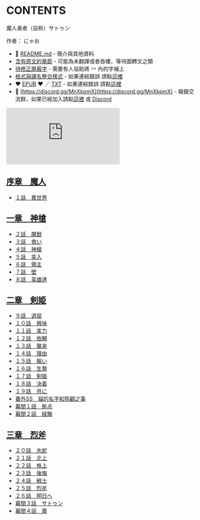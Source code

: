 # CONTENTS

魔人勇者（自称）サトゥン  

作者： にゃお  



- :closed_book: [README.md](README.md) - 簡介與其他資料
- [含有原文的章節](ja.md) - 可能為未翻譯或者吞樓，等待圖轉文之類
- [待修正屏蔽字](%E5%BE%85%E4%BF%AE%E6%AD%A3%E5%B1%8F%E8%94%BD%E5%AD%97.md) - 需要有人協助將 `**` 內的字補上
- [格式與譯名整合樣式](https://github.com/bluelovers/node-novel/blob/master/lib/locales/%E9%AD%94%E4%BA%BA%E5%8B%87%E8%80%85%EF%BC%88%E8%87%AA%E7%A7%B0%EF%BC%89%E3%82%B5%E3%83%88%E3%82%A5%E3%83%B3.ts) - 如果連結錯誤 請點[這裡](https://github.com/bluelovers/node-novel/blob/master/lib/locales/)
-  :heart: [EPUB](https://gitlab.com/demonovel/epub-txt/blob/master/syosetu/%E9%AD%94%E4%BA%BA%E5%8B%87%E8%80%85%EF%BC%88%E8%87%AA%E7%A7%B0%EF%BC%89%E3%82%B5%E3%83%88%E3%82%A5%E3%83%B3.epub) :heart:  ／ [TXT](https://gitlab.com/demonovel/epub-txt/blob/master/syosetu/out/%E9%AD%94%E4%BA%BA%E5%8B%87%E8%80%85%EF%BC%88%E8%87%AA%E7%A7%B0%EF%BC%89%E3%82%B5%E3%83%88%E3%82%A5%E3%83%B3.out.txt) - 如果連結錯誤 請點[這裡](https://gitlab.com/demonovel/epub-txt/blob/master/syosetu/)
- :mega: [https://discord.gg/MnXkpmX](https://discord.gg/MnXkpmX) - 報錯交流群，如果已經加入請點[這裡](https://discordapp.com/channels/467794087769014273/467794088285175809) 或 [Discord](https://discordapp.com/channels/@me)


![導航目錄](https://chart.apis.google.com/chart?cht=qr&chs=150x150&chl=https://gitlab.com/novel-group/txt-source/blob/master/syosetu_out/魔人勇者（自称）サトゥン/導航目錄.md "導航目錄")




## [序章　魔人](00000_%E5%BA%8F%E7%AB%A0%E3%80%80%E9%AD%94%E4%BA%BA)

- [１話　異世界](00000_%E5%BA%8F%E7%AB%A0%E3%80%80%E9%AD%94%E4%BA%BA/00010_%EF%BC%91%E8%A9%B1%E3%80%80%E7%95%B0%E4%B8%96%E7%95%8C.txt)


## [一章　神槍](00010_%E4%B8%80%E7%AB%A0%E3%80%80%E7%A5%9E%E6%A7%8D)

- [２話　魔獣](00010_%E4%B8%80%E7%AB%A0%E3%80%80%E7%A5%9E%E6%A7%8D/00010_%EF%BC%92%E8%A9%B1%E3%80%80%E9%AD%94%E7%8D%A3.txt)
- [３話　救い](00010_%E4%B8%80%E7%AB%A0%E3%80%80%E7%A5%9E%E6%A7%8D/00020_%EF%BC%93%E8%A9%B1%E3%80%80%E6%95%91%E3%81%84.txt)
- [４話　神槍](00010_%E4%B8%80%E7%AB%A0%E3%80%80%E7%A5%9E%E6%A7%8D/00030_%EF%BC%94%E8%A9%B1%E3%80%80%E7%A5%9E%E6%A7%8D.txt)
- [５話　突入](00010_%E4%B8%80%E7%AB%A0%E3%80%80%E7%A5%9E%E6%A7%8D/00040_%EF%BC%95%E8%A9%B1%E3%80%80%E7%AA%81%E5%85%A5.txt)
- [６話　領主](00010_%E4%B8%80%E7%AB%A0%E3%80%80%E7%A5%9E%E6%A7%8D/00050_%EF%BC%96%E8%A9%B1%E3%80%80%E9%A0%98%E4%B8%BB.txt)
- [７話　壁](00010_%E4%B8%80%E7%AB%A0%E3%80%80%E7%A5%9E%E6%A7%8D/00060_%EF%BC%97%E8%A9%B1%E3%80%80%E5%A3%81.txt)
- [８話　英雄達](00010_%E4%B8%80%E7%AB%A0%E3%80%80%E7%A5%9E%E6%A7%8D/00070_%EF%BC%98%E8%A9%B1%E3%80%80%E8%8B%B1%E9%9B%84%E9%81%94.txt)


## [二章　剣姫](00020_%E4%BA%8C%E7%AB%A0%E3%80%80%E5%89%A3%E5%A7%AB)

- [９話　退屈](00020_%E4%BA%8C%E7%AB%A0%E3%80%80%E5%89%A3%E5%A7%AB/00010_%EF%BC%99%E8%A9%B1%E3%80%80%E9%80%80%E5%B1%88.txt)
- [１０話　興味](00020_%E4%BA%8C%E7%AB%A0%E3%80%80%E5%89%A3%E5%A7%AB/00020_%EF%BC%91%EF%BC%90%E8%A9%B1%E3%80%80%E8%88%88%E5%91%B3.txt)
- [１１話　実力](00020_%E4%BA%8C%E7%AB%A0%E3%80%80%E5%89%A3%E5%A7%AB/00030_%EF%BC%91%EF%BC%91%E8%A9%B1%E3%80%80%E5%AE%9F%E5%8A%9B.txt)
- [１２話　依頼](00020_%E4%BA%8C%E7%AB%A0%E3%80%80%E5%89%A3%E5%A7%AB/00040_%EF%BC%91%EF%BC%92%E8%A9%B1%E3%80%80%E4%BE%9D%E9%A0%BC.txt)
- [１３話　襲来](00020_%E4%BA%8C%E7%AB%A0%E3%80%80%E5%89%A3%E5%A7%AB/00050_%EF%BC%91%EF%BC%93%E8%A9%B1%E3%80%80%E8%A5%B2%E6%9D%A5.txt)
- [１４話　理由](00020_%E4%BA%8C%E7%AB%A0%E3%80%80%E5%89%A3%E5%A7%AB/00060_%EF%BC%91%EF%BC%94%E8%A9%B1%E3%80%80%E7%90%86%E7%94%B1.txt)
- [１５話　報い](00020_%E4%BA%8C%E7%AB%A0%E3%80%80%E5%89%A3%E5%A7%AB/00070_%EF%BC%91%EF%BC%95%E8%A9%B1%E3%80%80%E5%A0%B1%E3%81%84.txt)
- [１６話　生贄](00020_%E4%BA%8C%E7%AB%A0%E3%80%80%E5%89%A3%E5%A7%AB/00080_%EF%BC%91%EF%BC%96%E8%A9%B1%E3%80%80%E7%94%9F%E8%B4%84.txt)
- [１７話　剣姫](00020_%E4%BA%8C%E7%AB%A0%E3%80%80%E5%89%A3%E5%A7%AB/00090_%EF%BC%91%EF%BC%97%E8%A9%B1%E3%80%80%E5%89%A3%E5%A7%AB.txt)
- [１８話　決着](00020_%E4%BA%8C%E7%AB%A0%E3%80%80%E5%89%A3%E5%A7%AB/00100_%EF%BC%91%EF%BC%98%E8%A9%B1%E3%80%80%E6%B1%BA%E7%9D%80.txt)
- [１９話　共に](00020_%E4%BA%8C%E7%AB%A0%E3%80%80%E5%89%A3%E5%A7%AB/00110_%EF%BC%91%EF%BC%99%E8%A9%B1%E3%80%80%E5%85%B1%E3%81%AB.txt)
- [番外SS　貓的名字和照顧之事](00020_%E4%BA%8C%E7%AB%A0%E3%80%80%E5%89%A3%E5%A7%AB/00115_%E7%95%AA%E5%A4%96SS%E3%80%80%E8%B2%93%E7%9A%84%E5%90%8D%E5%AD%97%E5%92%8C%E7%85%A7%E9%A1%A7%E4%B9%8B%E4%BA%8B.txt)
- [幕間１話　拠点](00020_%E4%BA%8C%E7%AB%A0%E3%80%80%E5%89%A3%E5%A7%AB/00120_%E5%B9%95%E9%96%93%EF%BC%91%E8%A9%B1%E3%80%80%E6%8B%A0%E7%82%B9.txt)
- [幕間２話　経験](00020_%E4%BA%8C%E7%AB%A0%E3%80%80%E5%89%A3%E5%A7%AB/00130_%E5%B9%95%E9%96%93%EF%BC%92%E8%A9%B1%E3%80%80%E7%B5%8C%E9%A8%93.txt)


## [三章　烈斧](00030_%E4%B8%89%E7%AB%A0%E3%80%80%E7%83%88%E6%96%A7)

- [２０話　氷蛇](00030_%E4%B8%89%E7%AB%A0%E3%80%80%E7%83%88%E6%96%A7/00010_%EF%BC%92%EF%BC%90%E8%A9%B1%E3%80%80%E6%B0%B7%E8%9B%87.txt)
- [２１話　北上](00030_%E4%B8%89%E7%AB%A0%E3%80%80%E7%83%88%E6%96%A7/00020_%EF%BC%92%EF%BC%91%E8%A9%B1%E3%80%80%E5%8C%97%E4%B8%8A.txt)
- [２２話　格上](00030_%E4%B8%89%E7%AB%A0%E3%80%80%E7%83%88%E6%96%A7/00030_%EF%BC%92%EF%BC%92%E8%A9%B1%E3%80%80%E6%A0%BC%E4%B8%8A.txt)
- [２３話　後悔](00030_%E4%B8%89%E7%AB%A0%E3%80%80%E7%83%88%E6%96%A7/00040_%EF%BC%92%EF%BC%93%E8%A9%B1%E3%80%80%E5%BE%8C%E6%82%94.txt)
- [２４話　戦士](00030_%E4%B8%89%E7%AB%A0%E3%80%80%E7%83%88%E6%96%A7/00050_%EF%BC%92%EF%BC%94%E8%A9%B1%E3%80%80%E6%88%A6%E5%A3%AB.txt)
- [２５話　烈斧](00030_%E4%B8%89%E7%AB%A0%E3%80%80%E7%83%88%E6%96%A7/00060_%EF%BC%92%EF%BC%95%E8%A9%B1%E3%80%80%E7%83%88%E6%96%A7.txt)
- [２６話　明日へ](00030_%E4%B8%89%E7%AB%A0%E3%80%80%E7%83%88%E6%96%A7/00070_%EF%BC%92%EF%BC%96%E8%A9%B1%E3%80%80%E6%98%8E%E6%97%A5%E3%81%B8.txt)
- [幕間３話　サトゥン](00030_%E4%B8%89%E7%AB%A0%E3%80%80%E7%83%88%E6%96%A7/00080_%E5%B9%95%E9%96%93%EF%BC%93%E8%A9%B1%E3%80%80%E3%82%B5%E3%83%88%E3%82%A5%E3%83%B3.txt)
- [幕間４話　蕾](00030_%E4%B8%89%E7%AB%A0%E3%80%80%E7%83%88%E6%96%A7/00090_%E5%B9%95%E9%96%93%EF%BC%94%E8%A9%B1%E3%80%80%E8%95%BE.txt)

